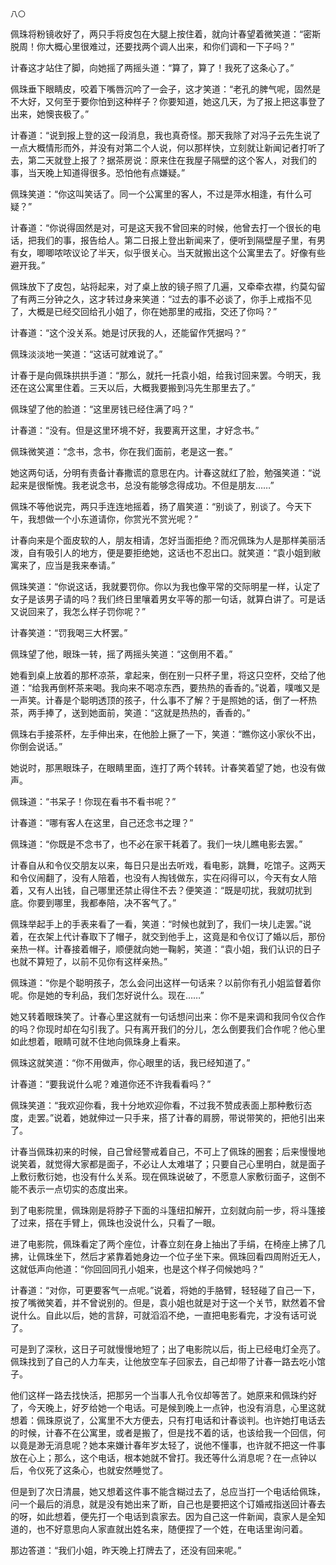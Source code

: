     八〇 

   佩珠将粉镜收好了，两只手将皮包在大腿上按住着，就向计春望着微笑道：“密斯脱周！你大概心里很难过，还要找两个调人出来，和你们调和一下子吗？”

   计春这才站住了脚，向她摇了两摇头道：“算了，算了！我死了这条心了。”

   佩珠垂下眼睛皮，咬着下嘴唇沉吟了一会子，这才笑道：“老孔的脾气呢，固然是不大好，又何至于要你怕到这种样子？你要知道，她这几天，为了报上把这事登了出来，她懊丧极了。”

   计春道：“说到报上登的这一段消息，我也真奇怪。那天我除了对冯子云先生说了一点大概情形而外，并没有对第二个人说，何以那样快，立刻就让新闻记者打听了去，第二天就登上报了？据茶房说：原来住在我屋子隔壁的这个客人，对我们的事，当天晚上知道得很多。恐怕他有点嫌疑。”

   佩珠笑道：“你这叫笑话了。同一个公寓里的客人，不过是萍水相逢，有什么可疑？”

   计春道：“你说得固然是对，可是这天我不曾回来的时候，他曾去打一个很长的电话，把我们的事，报告给人。第二日报上登出新闻来了，便听到隔壁屋子里，有男有女，唧唧哝哝议论了半天，似乎很关心。当天就搬出这个公寓里去了。好像有些避开我。”

   佩珠放下了皮包，站将起来，对了桌上放的镜子照了几遍，又牵牵衣襟，约莫勾留了有两三分钟之久，这才转过身来笑道：“过去的事不必谈了，你手上戒指不见了，大概是已经交回给孔小姐了，你在她那里的戒指，交还了你吗？”

   计春道：“这个没关系。她是讨厌我的人，还能留作凭据吗？”

   佩珠淡淡地一笑道：“这话可就难说了。”

   计春于是向佩珠拱拱手道：“那么，就托一托袁小姐，给我讨回来罢。今明天，我还在这公寓里住着。三天以后，大概我要搬到冯先生那里去了。”

   佩珠望了他的脸道：“这里房钱已经住满了吗？”

   计春道：“没有。但是这里环境不好，我要离开这里，才好念书。”

   佩珠微笑道：“念书，念书，你在我们面前，老是这一套。”

   她这两句话，分明有责备计春撒谎的意思在内。计春这就红了脸，勉强笑道：“说起来是很惭愧。我老说念书，总没有能够念得成功。不但是朋友……”

   佩珠不等他说完，两只手连连地摇着，扬了眉笑道：“别谈了，别谈了。今天下午，我想做一个小东道请你，你赏光不赏光呢？”

   计春向来是个面皮软的人，朋友相请，怎好当面拒绝？而况佩珠为人是那样美丽活泼，自有吸引人的地方，便是要拒绝她，这话也不忍出口。就笑道：“袁小姐到敝寓来了，应当是我来奉请。”

   佩珠笑道：“你说这话，我就要罚你。你以为我也像平常的交际明星一样，认定了女子是该男子请的吗？我们终日里嚷着男女平等的那一句话，就算白讲了。可是话又说回来了，我怎么样子罚你呢？”

   计春笑道：“罚我喝三大杯罢。”

   佩珠望了他，眼珠一转，摇了两摇头笑道：“这倒用不着。”

   她看到桌上放着的那杯凉茶，拿起来，倒在别一只杯子里，将这只空杯，交给了他道：“给我再倒杯茶来喝。我向来不喝凉东西，要热热的香香的。”说着，噗嗤又是一声笑。计春是个聪明透顶的孩子，什么事不了解？于是照她的话，倒了一杯热茶，两手捧了，送到她面前，笑道：“这就是热热的，香香的。”

   佩珠右手接茶杯，左手伸出来，在他脸上撅了一下，笑道：“瞧你这小家伙不出，你倒会说话。”

   她说时，那黑眼珠子，在眼睛里面，连打了两个转转。计春笑着望了她，也没有做声。

   佩珠道：“书呆子！你现在看书不看书呢？”

   计春道：“哪有客人在这里，自己还念书之理？”

   佩珠道：“你既是不念书了，也不必在家干耗着了。我们一块儿瞧电影去罢。”

   计春自从和令仪交朋友以来，每日只是出去听戏，看电影，跳舞，吃馆子。这两天和令仪闹翻了，没有人陪着，也没有人掏钱做东，实在闷得可以，今天有女人陪着，又有人出钱，自己哪里还禁止得住不去？便笑道：“既是叨扰，我就叨扰到底。你要到哪里，我都奉陪，决不客气了。”

   佩珠举起手上的手表来看了一看，笑道：“时候也就到了，我们一块儿走罢。”说着，在衣架上代计春取下了帽子，就交到他手上，这竟是和令仪订了婚以后，那份亲热一样。计春接着帽子，顺便就向她一鞠躬，笑道：“袁小姐，我们认识的日子也就不算短了，以前不见你有这样亲热。”

   佩珠道：“你是个聪明孩子，怎么会问出这样一句话来？以前你有孔小姐监督着你呢。你是她的专利品，我们怎好说什么。现在……”

   她又转着眼珠笑了。计春心里这就有一句话想问出来：你不是来调和我同令仪合作的吗？你现时却在勾引我了。只有离开我们的分儿，怎么倒要我们合作呢？他心里如此想着，眼睛可就不住地向佩珠身上看来。

   佩珠这就笑道：“你不用做声，你心眼里的话，我已经知道了。”

   计春道：“要我说什么呢？难道你还不许我看看吗？”

   佩珠笑道：“我欢迎你看，我十分地欢迎你看，不过我不赞成表面上那种敷衍态度，走罢。”说着，她就伸过一只手来，搭了计春的肩膀，带说带笑的，把他引出来了。

   计春当佩珠初来的时候，自己曾经警戒着自己，不可上了佩珠的圈套；后来慢慢地说笑着，就觉得大家都是面子，不必让人太难堪了；只要自己心里明白，就是面子上敷衍敷衍她，也没有什么关系。现在佩珠说破了，不愿意人家敷衍面子，这倒不能不表示一点切实的态度出来。

   到了电影院里，佩珠刚是将脖子下面的斗篷纽扣解开，立刻就向前一步，将斗篷接了过来，搭在手臂上，佩珠也没说什么，只看了一眼。

   进了电影院，佩珠看定了两个座位，计春立刻在身上抽出了手绢，在椅座上拂了几拂，让佩珠坐下，然后才紧靠着她身边一个位子坐下来。佩珠回看四周附近无人，这就低声向他道：“你回回同孔小姐来，也是这个样子伺候她吗？”

   计春道：“对你，可更要客气一点呢。”说着，将她的手胳臂，轻轻碰了自己一下，按了嘴微笑着，并不曾说别的。但是，袁小姐也就是对于这一个关节，默然着不曾说什么。自此以后，她的言辞，可就滔滔不绝，一直把电影看完，才没有话可说了。

   可是到了深秋，这日子可就慢慢地短了；出了电影院以后，街上已经电灯全亮了。佩珠找到了自己的人力车夫，让他放空车子回家去，自己却带了计春一路去吃小馆子。

   他们这样一路去找快活，把那另一个当事人孔令仪却等苦了。她原来和佩珠约好了，今天晚上，好歹给她一个电话。可是候到晚上一点钟，也没有消息，心里这就想着：佩珠原说了，公寓里不大方便去，只有打电话和计春谈判。也许她打电话去的时候，计春不在公寓里，或者是搬了，但是找不着的话，也该给我一个回信，何以竟是渺无消息呢？她本来嫌计春年岁太轻了，说他不懂事，也许就不把这一件事放在心上；那么，这个电话，根本她就不曾打。我还等什么消息呢？在一点钟以后，令仪死了这条心，也就安然睡觉了。

   但是到了次日清晨，她又想着这件事不能含糊过去了，总应当打一个电话给佩珠，问一个最后的消息，就是没有她出来了断，自己也是要把这个订婚戒指送回计春去的呀，如此想着，便先打一个电话到袁家去。因为自己这一件新闻，袁家人是全知道的，也不好意思向人家直就出姓名来，随便捏了一个姓，在电话里询问着。

   那边答道：“我们小姐，昨天晚上打牌去了，还没有回来呢。”

